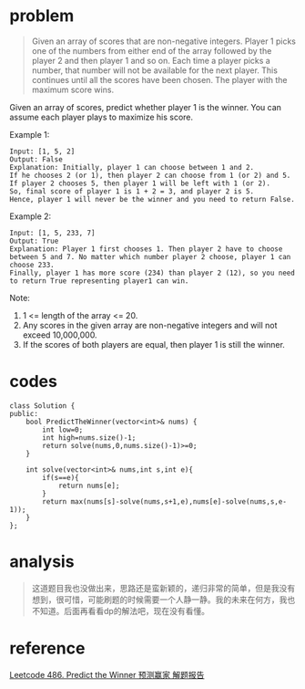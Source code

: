 # problem
> Given an array of scores that are non-negative integers. Player 1 picks one of the numbers from either end of the array followed by the player 2 and then player 1 and so on. Each time a player picks a number, that number will not be available for the next player. This continues until all the scores have been chosen. The player with the maximum score wins.

Given an array of scores, predict whether player 1 is the winner. You can assume each player plays to maximize his score.

Example 1:
```
Input: [1, 5, 2]
Output: False
Explanation: Initially, player 1 can choose between 1 and 2. 
If he chooses 2 (or 1), then player 2 can choose from 1 (or 2) and 5. If player 2 chooses 5, then player 1 will be left with 1 (or 2). 
So, final score of player 1 is 1 + 2 = 3, and player 2 is 5. 
Hence, player 1 will never be the winner and you need to return False.
```
Example 2:
```
Input: [1, 5, 233, 7]
Output: True
Explanation: Player 1 first chooses 1. Then player 2 have to choose between 5 and 7. No matter which number player 2 choose, player 1 can choose 233.
Finally, player 1 has more score (234) than player 2 (12), so you need to return True representing player1 can win.

```
Note:
1. 1 <= length of the array <= 20.
2. Any scores in the given array are non-negative integers and will not exceed 10,000,000.
3. If the scores of both players are equal, then player 1 is still the winner.

# codes
```
class Solution {
public:
    bool PredictTheWinner(vector<int>& nums) {
        int low=0;
        int high=nums.size()-1;
        return solve(nums,0,nums.size()-1)>=0;
    }
    
    int solve(vector<int>& nums,int s,int e){
        if(s==e){
            return nums[e];
        }
        return max(nums[s]-solve(nums,s+1,e),nums[e]-solve(nums,s,e-1));
    } 
};   
```

# analysis
>这道题目我也没做出来，思路还是蛮新颖的，递归非常的简单，但是我没有想到，很可惜，可能刷题的时候需要一个人静一静。我的未来在何方，我也不知道。后面再看看dp的解法吧，现在没有看懂。

# reference
[Leetcode 486. Predict the Winner 预测赢家 解题报告][1]

[1]: https://blog.csdn.net/MebiuW/article/details/55667060
